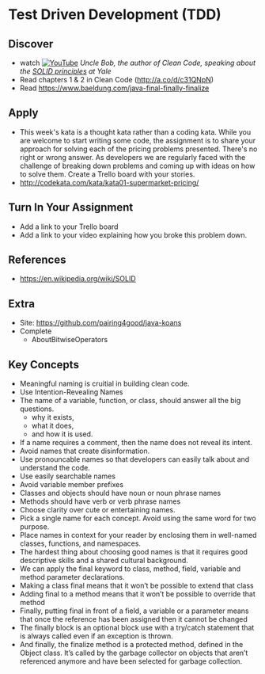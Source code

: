 # Test Driven Development (TDD)

## Discover
-  watch [![YouTube](https://i.ytimg.com/vi/jGVfCYlz3ZM/default.jpg)](https://www.youtube.com/watch?v=jGVfCYlz3ZM) _Uncle Bob, the author of Clean Code, speaking about the [SOLID principles](https://en.wikipedia.org/wiki/SOLID) at Yale_
- Read chapters 1 & 2 in Clean Code (http://a.co/d/c31QNpN)
- Read https://www.baeldung.com/java-final-finally-finalize

## Apply
- This week's kata is a thought kata rather than a coding kata.  While you are welcome to start writing some code, the assignment is to share your approach for solving each of the pricing problems presented.  There's no right or wrong answer.  As developers we are regularly faced with the challenge of breaking down problems and coming up with ideas on how to solve them. Create a Trello board with your stories. 
- http://codekata.com/kata/kata01-supermarket-pricing/ 

## Turn In Your Assignment
- Add a link to your Trello board
- Add a link to your video explaining how you broke this problem down.

## References
- https://en.wikipedia.org/wiki/SOLID

## Extra
- Site: https://github.com/pairing4good/java-koans
- Complete
  - AboutBitwiseOperators
  
## Key Concepts
- Meaningful naming is cruitial in building clean code.
- Use Intention-Revealing Names
- The name of a variable, function, or class, should answer all the big questions.
   - why it exists, 
   - what it does, 
   - and how it is used. 
- If a name requires a comment, then the name does not reveal its intent.
- Avoid names that create disinformation.
- Use pronouncable names so that developers can easily talk about and understand the code.
- Use easily searchable names
- Avoid variable member prefixes
- Classes and objects should have noun or noun phrase names
- Methods should have verb or verb phrase names
- Choose clarity over cute or entertaining names.
- Pick a single name for each concept. Avoid using the same word for two purpose.
- Place names in context for your reader by enclosing them in well-named classes, functions, and namespaces.
- The hardest thing about choosing good names is that it requires good descriptive skills and a shared cultural background.
- We can apply the final keyword to class, method, field, variable and method parameter declarations.
- Making a class final means that it won’t be possible to extend that class
- Adding final to a method means that it won’t be possible to override that method
- Finally, putting final in front of a field, a variable or a parameter means that once the reference has been assigned then it cannot be changed
- The finally block is an optional block use with a try/catch statement that is always called even if an exception is thrown.
- And finally, the finalize method is a protected method, defined in the Object class. It’s called by the garbage collector on objects that aren’t referenced anymore and have been selected for garbage collection.
